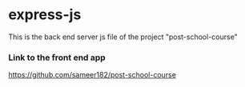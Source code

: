 # express-js
This is the back end server js file of the project "post-school-course"

### Link to the front end app
https://github.com/sameer182/post-school-course
